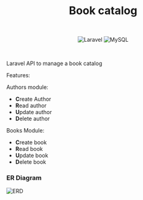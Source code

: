 <div align="center">
  <h1>Book catalog</h1>
  
  <br>  
  
  ![Laravel](https://img.shields.io/badge/Laravel-FF2D20?style=for-the-badge&logo=laravel&logoColor=white)
  ![MySQL](https://img.shields.io/badge/MySQL-00000F?style=for-the-badge&logo=mysql&logoColor=white)
  
</div>

<br>

Laravel API to manage a book catalog

Features:

Authors module:
* **C**reate Author
* **R**ead author
* **U**pdate author
* **D**elete author

Books Module:
* **C**reate book
* **R**ead book
* **U**pdate book
* **D**elete book



### ER Diagram
![ERD](https://user-images.githubusercontent.com/99099658/177426095-69840b58-5ea2-446f-92a8-df6ede1b57b2.png)



